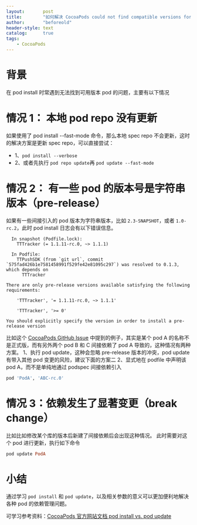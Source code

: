```yaml
---
layout:       post
title:        "如何解决 CocoaPods could not find compatible versions for pod RxSwift？"
author:       "beforeold"
header-style: text
catalog:      true
tags:
    - CocoaPods
---
```


# 背景
在 pod install 时常遇到无法找到可用版本 pod 的问题，主要有以下情况
# 情况 1： 本地 pod repo 没有更新
如果使用了 pod install --fast-mode 命令，那么本地 spec repo 不会更新，这时的解决方案是更新 spec repo，可以直接尝试：
- 1、```pod install --verbose```
- 2、或者先执行 ```pod repo update```再 ```pod update --fast-mode```

# 情况 2： 有一些 pod 的版本号是字符串版本（pre-release）
如果有一些间接引入的 pod 版本为字符串版本，比如 ```2.3-SNAPSHOT```，或者 ```1.0-rc.2```，此时 pod install 日志会有以下错误信息。

```Plain Text
  In snapshot (Podfile.lock):
    TTTracker (= 1.1.11-rc.0, ~> 1.1.1)

  In Podfile:
    TTPushSDK (from `git url`, commit `575fad426b1e7581458991f529fe42e81095c297`) was resolved to 0.1.3, which depends on
      TTTracker

There are only pre-release versions available satisfying the following requirements:

	'TTTracker', '= 1.1.11-rc.0, ~> 1.1.1'

	'TTTracker', '>= 0'

You should explicitly specify the version in order to install a pre-release version
```

比如这个 [CocoaPods GitHub Issue](https://github.com/CocoaPods/CocoaPods/issues/8216) 中提到的例子，其实是某个 pod A 的名称不是正式版，而有另外两个 pod B 和 C 间接依赖了 pod A 导致的，这种情况有两种方案。
1、执行 pod update，这种会忽略 pre-release 版本的冲突，pod update 有带入其他 pod 变更的风险，建议下面的方案二
2、显式地在 podfile 中声明该 pod A，而不是单纯地通过 podspec 间接依赖引入

```Ruby
pod 'PodA', 'ABC-rc.0'
```

# 情况 3：依赖发生了显著变更（break change）
比如比如修改某个库的版本后新建了间接依赖后会出现这种情况。
此时需要对这个 pod 进行更新，执行如下命令

```Ruby
pod update PodA
```

# 小结
通过学习 ```pod install``` 和 ```pod update```，以及相关参数的意义可以更加便利地解决各种 pod 的依赖管理问题。

可学习参考资料：[CocoaPods 官方网站文档 pod install vs. pod update](https://guides.cocoapods.org/using/pod-install-vs-update.html)